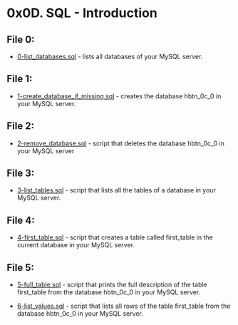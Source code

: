 # 0x0D. SQL - Introduction

## File 0:
* [0-list_databases.sql](./0-list_databases.sql) - lists all databases of your MySQL server.
## File 1:
* [1-create_database_if_missing.sql](./1-create_database_if_missing.sql) -  creates the database hbtn_0c_0 in your MySQL server.
## File 2:
* [2-remove_database.sql](./2-remove_database.sql) -  script that deletes the database hbtn_0c_0 in your MySQL server
## File 3:
* [3-list_tables.sql](./3-list_tables.sql) -  script that lists all the tables of a database in your MySQL server.
## File 4:
* [4-first_table.sql](./4-first_table.sql) -  script that creates a table called first_table in the current database in your MySQL server.
## File 5:
* [5-full_table.sql](./5-full_table.sql) -  script that prints the full description of the table first_table from the database hbtn_0c_0 in your MySQL server.

* [6-list_values.sql](./6-list_values.sql) - script that lists all rows of the table first_table from the database hbtn_0c_0 in your MySQL server.

